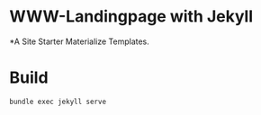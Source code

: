 # WWW-Landingpage with Jekyll

*A Site Starter Materialize Templates.

# Build

```
bundle exec jekyll serve
```
